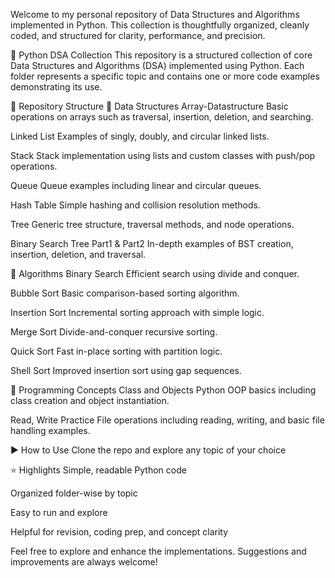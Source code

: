 Welcome to my personal repository of Data Structures and Algorithms implemented in Python. This collection is thoughtfully organized, cleanly coded, and structured for clarity, performance, and precision.

📘 Python DSA Collection
This repository is a structured collection of core Data Structures and Algorithms (DSA) implemented using Python.
Each folder represents a specific topic and contains one or more code examples demonstrating its use.

📂 Repository Structure
🔹 Data Structures
Array-Datastructure
Basic operations on arrays such as traversal, insertion, deletion, and searching.

Linked List
Examples of singly, doubly, and circular linked lists.

Stack
Stack implementation using lists and custom classes with push/pop operations.

Queue
Queue examples including linear and circular queues.

Hash Table
Simple hashing and collision resolution methods.

Tree
Generic tree structure, traversal methods, and node operations.

Binary Search Tree Part1 & Part2
In-depth examples of BST creation, insertion, deletion, and traversal.

🔹 Algorithms
Binary Search
Efficient search using divide and conquer.

Bubble Sort
Basic comparison-based sorting algorithm.

Insertion Sort
Incremental sorting approach with simple logic.

Merge Sort
Divide-and-conquer recursive sorting.

Quick Sort
Fast in-place sorting with partition logic.

Shell Sort
Improved insertion sort using gap sequences.

🔹 Programming Concepts
Class and Objects
Python OOP basics including class creation and object instantiation.

Read, Write Practice
File operations including reading, writing, and basic file handling examples.

▶️ How to Use
Clone the repo and explore any topic of your choice

⭐ Highlights
Simple, readable Python code

Organized folder-wise by topic

Easy to run and explore

Helpful for revision, coding prep, and concept clarity

Feel free to explore and enhance the implementations.
Suggestions and improvements are always welcome!
